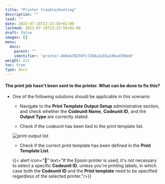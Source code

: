 ```yaml
---
title: "Printer troubleshooting"
description: ""
lead: ""
date: 2023-07-18T13:23:56+02:00
lastmod: 2023-07-18T13:23:56+02:00
draft: false
images: []
menu:
  docs:
    parent: ""
    identifier: "printer-40dab78256fc7288a2a55a19bad300e8"
weight: 221
toc: true
type: docs
---
```


#### The print job hasn't been sent to the printer. What can be done to fix this?

- One of the following solutions should be applicable in this scenario:

  - Navigate to the **Print Template Output Setup** administrative section, and check whether the **Codeunit Name**, **Codeunit ID**, and the **Output Type** are correctly stated. 

  - Check if the codeunit has been tied to the print template list.

  ![print output list](print_output_list.PNG)

  - Check if the correct print template has been defined in the **Print Template List**.

  {{< alert icon="📝" text="If the Epson printer is used, it's not necessary to select a specific <b>Codeunit ID</b>, unless you're printing labels, in which case both the <b>Codeunit ID</b> and the <b>Print template</b> need to be specified regardless of the selected printer."/>}}

